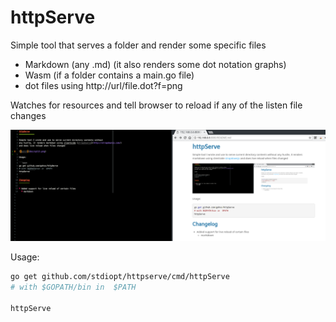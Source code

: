 # httpServe

Simple tool that serves a folder and render some specific files

- Markdown (any .md)
  (it also renders some dot notation graphs)
- Wasm (if a folder contains a main.go file)
- dot files using http://url/file.dot?f=png

Watches for resources and tell browser to reload if any of the listen file changes

![split](doc/split.png)

Usage:

```bash
go get github.com/stdiopt/httpserve/cmd/httpServe
# with $GOPATH/bin in  $PATH

httpServe
```
